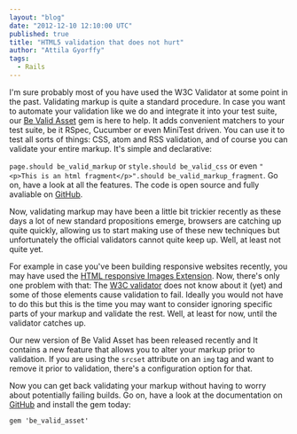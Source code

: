 ```yaml
---
layout: "blog"
date: "2012-12-10 12:10:00 UTC"
published: true
title: "HTML5 validation that does not hurt"
author: "Attila Gyorffy"
tags:
  - Rails
---
```


I'm sure probably most of you have used the W3C Validator at some point in the past. Validating  markup is quite a standard procedure. In case you want to automate your validation like we do and integrate it into your test suite, our [Be Valid Asset](https://rubygems.org/gems/be_valid_asset) gem is here to help. It adds convenient matchers to your test suite, be it RSpec, Cucumber or even MiniTest driven. You can use it to test all sorts of things: CSS, atom and RSS validation, and of course you can validate your entire markup. It's simple and declarative:

`page.should be_valid_markup` or `style.should be_valid_css` or even `"<p>This is an html fragment</p>".should be_valid_markup_fragment`. Go on, have a look at all the features. The code is open source and fully avaliable on [GitHub](http://github.com/unboxed/be_valid_asset).

Now, validating markup may have been a little bit trickier recently as these days a lot of new standard propositions emerge, browsers are catching up quite quickly, allowing us to start making use of these new techniques but unfortunately the official validators cannot quite keep up. Well, at least not quite yet.

For example in case you've been building responsive websites recently, you may have used the [HTML responsive Images Extension](http://picture.responsiveimages.org/). Now, there's only one problem with that: The [W3C validator](http://validator.w3.org/) does not know about it (yet) and some of those elements cause validation to fail. Ideally you would not have to do this but this is the time you may want to consider ignoring specific parts of your markup and validate the rest. Well, at least for now, until the validator catches up.

Our new version of Be Valid Asset has been released recently and It contains a new feature that allows you to alter your markup prior to validation. If you are using the `srcset` attribute on an `img` tag and want to remove it prior to validation, there's a configuration option for that.

Now you can get back validating your markup without having to worry about potentially failing builds. Go on, have a look at the documentation on [GitHub](http://github.com/unboxed/be_valid_asset) and install the gem today:

`gem 'be_valid_asset'`
